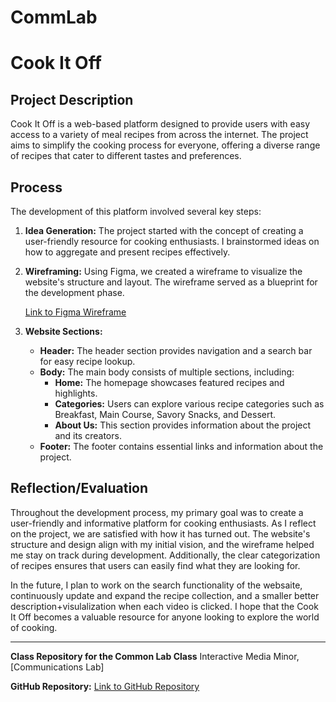 # CommLab

# Cook It Off

## Project Description
Cook It Off is a web-based platform designed to provide users with easy access to a variety of meal recipes from across the internet. The project aims to simplify the cooking process for everyone, offering a diverse range of recipes that cater to different tastes and preferences.

## Process
The development of this platform involved several key steps:
1. **Idea Generation:** The project started with the concept of creating a user-friendly resource for cooking enthusiasts. I brainstormed ideas on how to aggregate and present recipes effectively.

2. **Wireframing:** Using Figma, we created a wireframe to visualize the website's structure and layout. The wireframe served as a blueprint for the development phase.

   [Link to Figma Wireframe](https://www.figma.com/proto/JGmBWyeLjwR3sBIRziqhV5/Maisha-IM-HW-Wireframe-30-MFF?type=design&node-id=1-2&t=ItRdUIJIN2yOSgd5-1&scaling=min-zoom&page-id=0%3A1&mode=design)

3. **Website Sections:**
   - **Header:** The header section provides navigation and a search bar for easy recipe lookup.
   - **Body:** The main body consists of multiple sections, including:
     - **Home:** The homepage showcases featured recipes and highlights.
     - **Categories:** Users can explore various recipe categories such as Breakfast, Main Course, Savory Snacks, and Dessert.
     - **About Us:** This section provides information about the project and its creators.
   - **Footer:** The footer contains essential links and information about the project.

## Reflection/Evaluation
Throughout the development process, my primary goal was to create a user-friendly and informative platform for cooking enthusiasts. As I reflect on the project, we are satisfied with how it has turned out. The website's structure and design align with my initial vision, and the wireframe helped me stay on track during development. Additionally, the clear categorization of recipes ensures that users can easily find what they are looking for.

In the future, I plan to work on the search functionality of the websaite, continuously update and expand the recipe collection, and a smaller better description+visulalization when each video is clicked. I hope that the Cook It Off becomes a valuable resource for anyone looking to explore the world of cooking.

---

**Class Repository for the Common Lab Class**
Interactive Media Minor, [Communications Lab]

**GitHub Repository:** [Link to GitHub Repository](https://github.com/maishahoq/CommLab)

